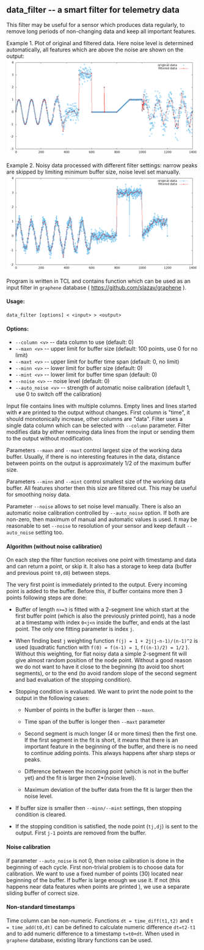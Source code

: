 ## data_filter -- a smart filter for telemetry data

This filter may be useful for a sensor which produces data regularly, to
remove long periods of non-changing data and keep all important
features.

Example 1. Plot of original and filtered data. Here noise level is
determined automatically, all features which are above the noise are
shown on the output:
![data1](https://raw.githubusercontent.com/slazav/data_filter/main/img/data1.png)

Example 2. Noisy data processed with different filter settings: narrow
peaks are skipped by limiting minimum buffer size, noise level set
manually.
![data1](https://raw.githubusercontent.com/slazav/data_filter/main/img/data2.png)

Program is written in TCL and contains function which can be used as an
input filter in `graphene` database ( https://github.com/slazav/graphene ).

#### Usage:
```
data_filter [options] < <input> > <output>
```

#### Options:

* `--column <v>` -- data column to use (default: 0)
* `--maxn <v>`    -- upper limit for buffer size (default: 100 points, use 0 for no limit)
* `--maxt <v>`    -- upper limit for buffer time span (default: 0, no limit)
* `--minn <v>`    -- lower limit for buffer size (default: 0)
* `--mint <v>`    -- lower limit for buffer time span (default: 0)
* `--noise <v>`       -- noise level (default: 0)
* `--auto_noise <v>`  -- strength of automatic noise calibration (default 1, use 0 to switch off the calibration)

Input file contains lines with multiple columns. Empty lines and lines
started with `#` are printed to the output without changes. First column
is "time", it should monotonically increase, other columns are "data".
Filter uses a single data column which can be selected with `--column`
parameter. Filter modifies data by either removing data lines from the
input or sending them to the output without modification.

Parameters `--maxn` and `--maxt` control largest size of the working data
buffer. Usually, if there is no interesting features in the data,
distance between points on the output is approximately 1/2 of the maximum
buffer size.

Parameters `--minn` and `--mint` control smallest size of the working data
buffer. All features shorter then this size are filtered out. This may be
useful for smoothing noisy data.

Parameter `--noise` allows to set noise level manually. There is also
an automatic noise calibration controlled by `--auto_noise` option. If
both are non-zero, then maximum of manual and automatic values is used.
It may be reasonable to set `--noise` to resolution of your sensor and
keep default `--auto_noise` setting too.


#### Algorithm (without noise calibration)

On each step the filter function receives one point with timestamp and
data and can return a point, or skip it. It also has a storage to
keep data (buffer and previous point `t0,d0`) between steps.

The very first point is immediately printed to the output.
Every incoming point is added to the buffer. Before this, if buffer contains
more then 3 points following steps are done:

* Buffer of length `n>=3` is fitted with a 2-segment line which start at the
first buffer point (which is also the previously printed point), has a node at a
timestamp with index `0<j<n` inside the buffer, and ends at the last point.
The only one fitting parameter is index `j`.

* When finding best `j` weighting function `f(j) = 1 + 2j(j-n-1)/(n-1)^2` is
used (quadratic function with `f(0) = f(n-1) = 1`, `f((n-1)/2) = 1/2` ).
Without this weighting, for flat noisy data a simple 2-segment fit will
give almost random position of the node point. Without a good reason we
do not want to have it close to the beginning (to avoid too short
segments), or to the end (to avoid random slope of the second segment and
bad evaluation of the stopping condition).

* Stopping condition is evaluated. We want to print the node point
to the output in the following cases:

  * Number of points in the buffer is larger then `--maxn`.

  * Time span of the buffer is longer then `--maxt` parameter

  * Second segment is much longer (4 or more times) then the first one.
  If the first segment in the fit is short, it means that there is an
  important feature in the beginning of the buffer, and there is no need
  to continue adding points. This always happens after sharp steps or
  peaks.

  * Difference between the incoming point (which is not in the buffer yet)
  and the fit is larger then 2*(noise level).

  * Maximum deviation of the buffer data from the fit is larger then
  the noise level.

* If buffer size is smaller then `--minn/--mint` settings, then stopping
condition is cleared.

* If the stopping condition is satisfied, the node point (`tj,dj`)
is sent to the output. First `j-1` points are removed from the buffer.

#### Noise calibration

If parameter `--auto_noise` is not 0, then noise calibration is
done in the beginning of each cycle. First non-trivial problem is
to choose data for calibration. We want to use a fixed number of points (30)
located near beginning of the buffer. If buffer is large enough we use it.
If not (this happens near data features when points are printed ), we use
a separate sliding buffer of correct size.

#### Non-standard timestamps

Time column can be non-numeric. Functions `dt = time_diff(t1,t2)` and `t
= time_add(t0,dt)` can be defined to calculate numeric difference
`dt=t2-t1` and to add numeric difference to a timestamp `t=t0+dt`. When
used in `graphene` database, existing library functions can be used.

